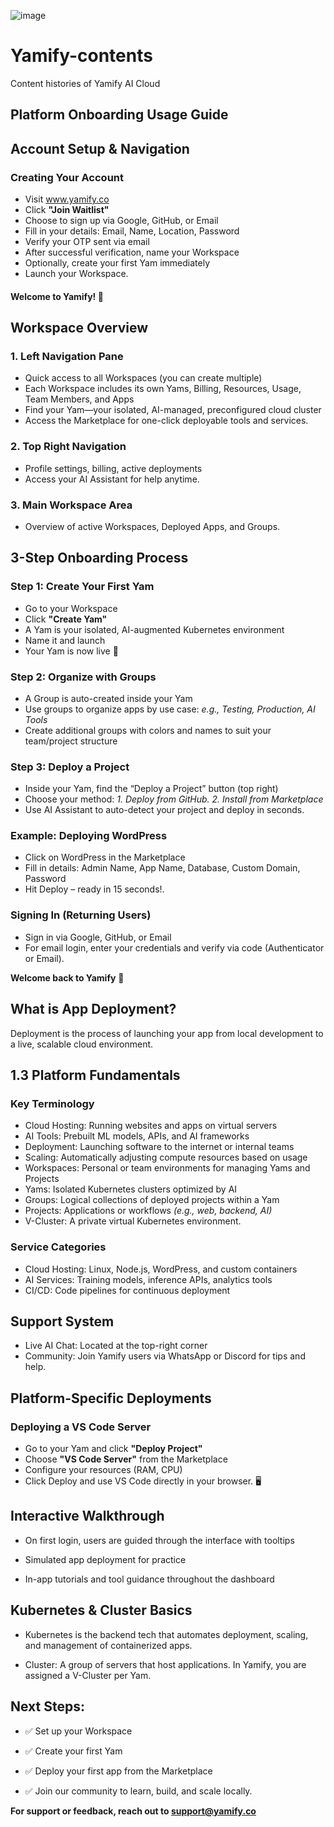 ![image](https://user-images.githubusercontent.com/20250624-213229.jpg)


# Yamify-contents
Content histories of Yamify AI Cloud 


## Platform Onboarding Usage Guide

## Account Setup & Navigation

### Creating Your Account

- Visit www.yamify.co 
- Click **"Join Waitlist"**
- Choose to sign up via Google, GitHub, or Email
- Fill in your details: Email, Name, Location, Password
- Verify your OTP sent via email
- After successful verification, name your Workspace
- Optionally, create your first Yam immediately
- Launch your Workspace.

#### Welcome to Yamify! 🎉


## Workspace Overview

### 1. Left Navigation Pane

- Quick access to all Workspaces (you can create multiple)
- Each Workspace includes its own Yams, Billing, Resources, Usage, Team Members, and Apps
- Find your Yam—your isolated, AI-managed, preconfigured cloud cluster
- Access the Marketplace for one-click deployable tools and services.

### 2. Top Right Navigation

- Profile settings, billing, active deployments
- Access your AI Assistant for help anytime.

### 3. Main Workspace Area

- Overview of active Workspaces, Deployed Apps, and Groups.


## 3-Step Onboarding Process

### Step 1: Create Your First Yam

- Go to your Workspace
- Click **"Create Yam"**
- A Yam is your isolated, AI-augmented Kubernetes environment
- Name it and launch
- Your Yam is now live 🎯

### Step 2: Organize with Groups

- A Group is auto-created inside your Yam
- Use groups to organize apps by use case: *e.g., Testing, Production, AI Tools*
- Create additional groups with colors and names to suit your team/project structure

### Step 3: Deploy a Project

- Inside your Yam, find the “Deploy a Project” button (top right)
- Choose your method: *1. Deploy from GitHub. 2. Install from Marketplace*
- Use AI Assistant to auto-detect your project and deploy in seconds.


### Example: Deploying WordPress

- Click on WordPress in the Marketplace
- Fill in details: Admin Name, App Name, Database, Custom Domain, Password
- Hit Deploy – ready in 15 seconds!.


### Signing In (Returning Users)

- Sign in via Google, GitHub, or Email
- For email login, enter your credentials and verify via code (Authenticator or Email).

**Welcome back to Yamify** 🚀


## What is App Deployment?

Deployment is the process of launching your app from local development to a live, scalable cloud environment.


## 1.3 Platform Fundamentals

### Key Terminology

- Cloud Hosting: Running websites and apps on virtual servers
- AI Tools: Prebuilt ML models, APIs, and AI frameworks
- Deployment: Launching software to the internet or internal teams
- Scaling: Automatically adjusting compute resources based on usage
- Workspaces: Personal or team environments for managing Yams and Projects
- Yams: Isolated Kubernetes clusters optimized by AI
- Groups: Logical collections of deployed projects within a Yam
- Projects: Applications or workflows *(e.g., web, backend, AI)*
- V-Cluster: A private virtual Kubernetes environment.

### Service Categories

- Cloud Hosting: Linux, Node.js, WordPress, and custom containers
- AI Services: Training models, inference APIs, analytics tools
- CI/CD: Code pipelines for continuous deployment

## Support System

- Live AI Chat: Located at the top-right corner
- Community: Join Yamify users via WhatsApp or Discord for tips and help.

## Platform-Specific Deployments
### Deploying a VS Code Server

- Go to your Yam and click **"Deploy Project"**
- Choose **"VS Code Server"** from the Marketplace
- Configure your resources (RAM, CPU)
- Click Deploy and use VS Code directly in your browser. 🖥️


## Interactive Walkthrough

- On first login, users are guided through the interface with tooltips


- Simulated app deployment for practice


- In-app tutorials and tool guidance throughout the dashboard


## Kubernetes & Cluster Basics

- Kubernetes is the backend tech that automates deployment, scaling, and management of containerized apps.


- Cluster: A group of servers that host applications. In Yamify, you are assigned a V-Cluster per Yam.


## Next Steps:

- ✅ Set up your Workspace


- ✅ Create your first Yam


- ✅ Deploy your first app from the Marketplace


- ✅ Join our community to learn, build, and scale locally.


**For support or feedback, reach out to support@yamify.co**


